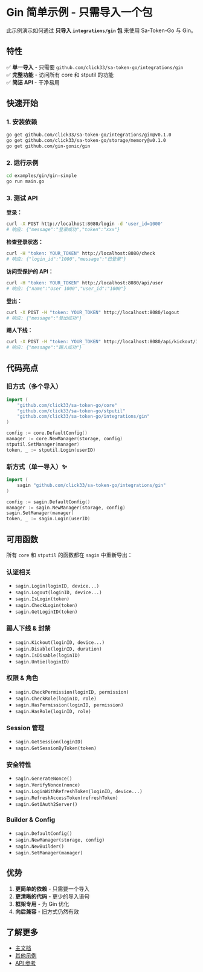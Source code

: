 # Gin 简单示例 - 只需导入一个包

此示例演示如何通过 **只导入 `integrations/gin` 包** 来使用 Sa-Token-Go 与 Gin。

## 特性

✅ **单一导入** - 只需要 `github.com/click33/sa-token-go/integrations/gin`  
✅ **完整功能** - 访问所有 core 和 stputil 的功能  
✅ **简洁 API** - 干净易用  

## 快速开始

### 1. 安装依赖

```bash
go get github.com/click33/sa-token-go/integrations/gin@v0.1.0
go get github.com/click33/sa-token-go/storage/memory@v0.1.0
go get github.com/gin-gonic/gin
```

### 2. 运行示例

```bash
cd examples/gin/gin-simple
go run main.go
```

### 3. 测试 API

**登录：**
```bash
curl -X POST http://localhost:8080/login -d 'user_id=1000'
# 响应: {"message":"登录成功","token":"xxx"}
```

**检查登录状态：**
```bash
curl -H "token: YOUR_TOKEN" http://localhost:8080/check
# 响应: {"login_id":"1000","message":"已登录"}
```

**访问受保护的 API：**
```bash
curl -H "token: YOUR_TOKEN" http://localhost:8080/api/user
# 响应: {"name":"User 1000","user_id":"1000"}
```

**登出：**
```bash
curl -X POST -H "token: YOUR_TOKEN" http://localhost:8080/logout
# 响应: {"message":"登出成功"}
```

**踢人下线：**
```bash
curl -X POST -H "token: YOUR_TOKEN" http://localhost:8080/api/kickout/1000
# 响应: {"message":"踢人成功"}
```

## 代码亮点

### 旧方式（多个导入）

```go
import (
    "github.com/click33/sa-token-go/core"
    "github.com/click33/sa-token-go/stputil"
    "github.com/click33/sa-token-go/integrations/gin"
)

config := core.DefaultConfig()
manager := core.NewManager(storage, config)
stputil.SetManager(manager)
token, _ := stputil.Login(userID)
```

### 新方式（单一导入）✨

```go
import (
    sagin "github.com/click33/sa-token-go/integrations/gin"
)

config := sagin.DefaultConfig()
manager := sagin.NewManager(storage, config)
sagin.SetManager(manager)
token, _ := sagin.Login(userID)
```

## 可用函数

所有 `core` 和 `stputil` 的函数都在 `sagin` 中重新导出：

### 认证相关
- `sagin.Login(loginID, device...)`
- `sagin.Logout(loginID, device...)`
- `sagin.IsLogin(token)`
- `sagin.CheckLogin(token)`
- `sagin.GetLoginID(token)`

### 踢人下线 & 封禁
- `sagin.Kickout(loginID, device...)`
- `sagin.Disable(loginID, duration)`
- `sagin.IsDisable(loginID)`
- `sagin.Untie(loginID)`

### 权限 & 角色
- `sagin.CheckPermission(loginID, permission)`
- `sagin.CheckRole(loginID, role)`
- `sagin.HasPermission(loginID, permission)`
- `sagin.HasRole(loginID, role)`

### Session 管理
- `sagin.GetSession(loginID)`
- `sagin.GetSessionByToken(token)`

### 安全特性
- `sagin.GenerateNonce()`
- `sagin.VerifyNonce(nonce)`
- `sagin.LoginWithRefreshToken(loginID, device...)`
- `sagin.RefreshAccessToken(refreshToken)`
- `sagin.GetOAuth2Server()`

### Builder & Config
- `sagin.DefaultConfig()`
- `sagin.NewManager(storage, config)`
- `sagin.NewBuilder()`
- `sagin.SetManager(manager)`

## 优势

1. **更简单的依赖** - 只需要一个导入
2. **更清晰的代码** - 更少的导入语句
3. **框架专用** - 为 Gin 优化
4. **向后兼容** - 旧方式仍然有效

## 了解更多

- [主文档](../../../README_zh.md)
- [其他示例](../../)
- [API 参考](../../../docs/api/api_zh.md)

